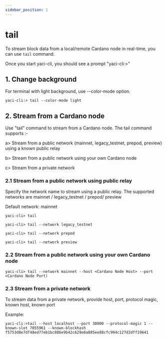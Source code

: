 ```yaml
---
sidebar_position: 1
---
```


# tail

To stream block data from a local/remote Cardano node in real-time, you can use ``tail`` command.

Once you start yaci-cli, you should see a prompt "yaci-cli:>"

## 1. Change background

For terminal with light background, use --color-mode option.

```
yaci-cli:> tail --color-mode light
```

## 2. Stream from a Cardano node

Use "tail" command to stream from a Cardano node. The tail command supports :-

a> Stream from a public network (mainnet, legacy_testnet, prepod, preview) using a known public relay

b> Stream from a public network using your own Cardano node

c> Stream from a private network


### 2.1 Stream from a public network using public relay

Specify the network name to stream using a public relay. The supported networks are  mainnet / legacy_testnet / prepod/ preview

Default network: mainnet

```
yaci-cli> tail    

yaci-cli> tail --network legacy_testnet

yaci-cli> tail --network prepod

yaci-cli> tail --network preview
```

### 2.2 Stream from a public network using your own Cardano node

```
yaci-cli> tail --network mainnet --host <Cardano Node Host> --port <Cardano Node Port)

```

### 2.3 Stream from a private network

To stream data from a private network, provide host, port, protocol magic, known host, known port

Example:

```
yaci-cli:>tail --host localhost --port 30000 --protocol-magic 1 --known-slot 7055961 --known-blockhash f5753d8e7df48ed77eb1bc886e9b42c629e8a885ee88cfc994c127d2dff19641
```
